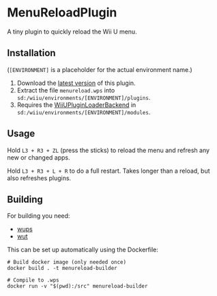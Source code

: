 # MenuReloadPlugin
A tiny plugin to quickly reload the Wii U menu.

## Installation
(`[ENVIRONMENT]` is a placeholder for the actual environment name.)

1. Download the [latest version](https://github.com/SuperDude88/MenuReloadPlugin/releases/latest) of this plugin.
2. Extract the file `menureload.wps` into `sd:/wiiu/environments/[ENVIRONMENT]/plugins`.
3. Requires the [WiiUPluginLoaderBackend](https://github.com/wiiu-env/WiiUPluginLoaderBackend) in `sd:/wiiu/environments/[ENVIRONMENT]/modules`.

## Usage

Hold `L3 + R3 + ZL` (press the sticks) to reload the menu and refresh any new or changed apps.

Hold `L3 + R3 + L + R` to do a full restart. Takes longer than a reload, but also refreshes plugins.

## Building

For building you need:

- [wups](https://github.com/wiiu-env/WiiUPluginSystem)
- [wut](https://github.com/devkitPro/wut)

This can be set up automatically using the Dockerfile:
```
# Build docker image (only needed once)
docker build . -t menureload-builder

# Compile to .wps
docker run -v "$(pwd):/src" menureload-builder
```
